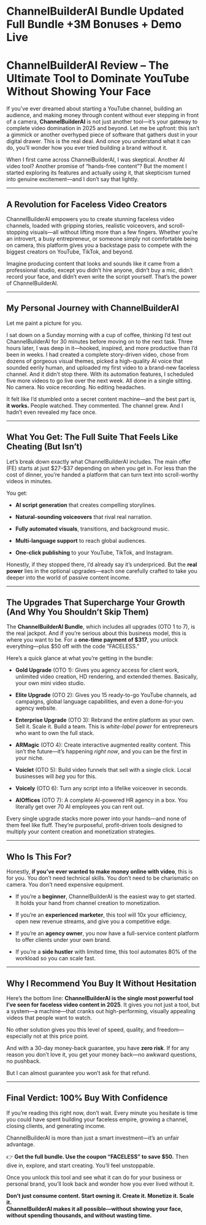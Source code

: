 # ChannelBuilderAI Bundle Updated Full Bundle +3M Bonuses + Demo Live
<h1 class="" data-start="0" data-end="91">ChannelBuilderAI Review – The Ultimate Tool to Dominate YouTube Without Showing Your Face</h1>
<p class="" data-start="93" data-end="607">If you’ve ever dreamed about starting a YouTube channel, building an audience, and making money through content without ever stepping in front of a camera, <strong data-start="249" data-end="269">ChannelBuilderAI</strong> is not just another tool—it’s your gateway to complete video domination in 2025 and beyond. Let me be upfront: this isn’t a gimmick or another overhyped piece of software that gathers dust in your digital drawer. This is the real deal. And once you understand what it can do, you’ll wonder how you ever tried building a brand without it.</p>
<p class="" data-start="609" data-end="882">When I first came across ChannelBuilderAI, I was skeptical. Another AI video tool? Another promise of “hands-free content”? But the moment I started exploring its features and actually <em data-start="794" data-end="801">using</em> it, that skepticism turned into genuine excitement—and I don’t say that lightly.</p>


<hr class="" data-start="884" data-end="887" />

<h2 class="" data-start="889" data-end="932">A Revolution for Faceless Video Creators</h2>
<p class="" data-start="934" data-end="1343">ChannelBuilderAI empowers you to create stunning faceless video channels, loaded with gripping stories, realistic voiceovers, and scroll-stopping visuals—all without lifting more than a few fingers. Whether you’re an introvert, a busy entrepreneur, or someone simply not comfortable being on camera, this platform gives you a backstage pass to compete with the biggest creators on YouTube, TikTok, and beyond.</p>
<p class="" data-start="1345" data-end="1588">Imagine producing content that looks and sounds like it came from a professional studio, except you didn’t hire anyone, didn’t buy a mic, didn’t record your face, and didn’t even write the script yourself. That’s the power of ChannelBuilderAI.</p>


<hr class="" data-start="1590" data-end="1593" />

<h2 class="" data-start="1595" data-end="1639">My Personal Journey with ChannelBuilderAI</h2>
<p class="" data-start="1641" data-end="1672">Let me paint a picture for you.</p>
<p class="" data-start="1674" data-end="2321">I sat down on a Sunday morning with a cup of coffee, thinking I’d test out ChannelBuilderAI for 30 minutes before moving on to the next task. Three hours later, I was deep in it—hooked, inspired, and more productive than I’d been in weeks. I had created a complete story-driven video, chose from dozens of gorgeous visual themes, picked a high-quality AI voice that sounded eerily human, and uploaded my first video to a brand-new faceless channel. And it didn’t stop there. With its automation features, I scheduled five more videos to go live over the next week. All done in a single sitting. No camera. No voice recording. No editing headaches.</p>
<p class="" data-start="2323" data-end="2505">It felt like I’d stumbled onto a secret content machine—and the best part is, <strong data-start="2401" data-end="2414">it works.</strong> People watched. They commented. The channel grew. And I hadn’t even revealed my face once.</p>


<hr class="" data-start="2507" data-end="2510" />

<h2 class="" data-start="2512" data-end="2580">What You Get: The Full Suite That Feels Like Cheating (But Isn’t)</h2>
<p class="" data-start="2582" data-end="2827">Let’s break down exactly what ChannelBuilderAI includes. The main offer (FE) starts at just $27–$37 depending on when you get in. For less than the cost of dinner, you’re handed a platform that can turn text into scroll-worthy videos in minutes.</p>
<p class="" data-start="2829" data-end="2837">You get:</p>

<ul data-start="2839" data-end="3151">
 	<li class="" data-start="2839" data-end="2901">
<p class="" data-start="2841" data-end="2901"><strong data-start="2841" data-end="2865">AI script generation</strong> that creates compelling storylines.</p>
</li>
 	<li class="" data-start="2902" data-end="2962">
<p class="" data-start="2904" data-end="2962"><strong data-start="2904" data-end="2935">Natural-sounding voiceovers</strong> that rival real narration.</p>
</li>
 	<li class="" data-start="2963" data-end="3028">
<p class="" data-start="2965" data-end="3028"><strong data-start="2965" data-end="2992">Fully automated visuals</strong>, transitions, and background music.</p>
</li>
 	<li class="" data-start="3029" data-end="3084">
<p class="" data-start="3031" data-end="3084"><strong data-start="3031" data-end="3057">Multi-language support</strong> to reach global audiences.</p>
</li>
 	<li class="" data-start="3085" data-end="3151">
<p class="" data-start="3087" data-end="3151"><strong data-start="3087" data-end="3111">One-click publishing</strong> to your YouTube, TikTok, and Instagram.</p>
</li>
</ul>
<p class="" data-start="3153" data-end="3360">Honestly, if they stopped there, I’d already say it’s underpriced. But the <strong data-start="3228" data-end="3242">real power</strong> lies in the optional upgrades—each one carefully crafted to take you deeper into the world of passive content income.</p>


<hr class="" data-start="3362" data-end="3365" />

<h2 class="" data-start="3367" data-end="3445">The Upgrades That Supercharge Your Growth (And Why You Shouldn’t Skip Them)</h2>
<p class="" data-start="3447" data-end="3718">The <strong data-start="3451" data-end="3478">ChannelBuilderAI Bundle</strong>, which includes all upgrades (OTO 1 to 7), is the real jackpot. And if you’re serious about this business model, this is where you want to be. For a <strong data-start="3628" data-end="3656">one-time payment of $317</strong>, you unlock everything—plus $50 off with the code “FACELESS.”</p>
<p class="" data-start="3720" data-end="3779">Here’s a quick glance at what you’re getting in the bundle:</p>

<ul data-start="3781" data-end="4767">
 	<li class="" data-start="3781" data-end="3949">
<p class="" data-start="3783" data-end="3949"><strong data-start="3783" data-end="3799">Gold Upgrade</strong> (OTO 1): Gives you agency access for client work, unlimited video creation, HD rendering, and extended themes. Basically, your own mini video studio.</p>
</li>
 	<li class="" data-start="3950" data-end="4105">
<p class="" data-start="3952" data-end="4105"><strong data-start="3952" data-end="3969">Elite Upgrade</strong> (OTO 2): Gives you 15 ready-to-go YouTube channels, ad campaigns, global language capabilities, and even a done-for-you agency website.</p>
</li>
 	<li class="" data-start="4106" data-end="4291">
<p class="" data-start="4108" data-end="4291"><strong data-start="4108" data-end="4130">Enterprise Upgrade</strong> (OTO 3): Rebrand the entire platform as your own. Sell it. Scale it. Build a team. This is <em data-start="4222" data-end="4241">white-label power</em> for entrepreneurs who want to own the full stack.</p>
</li>
 	<li class="" data-start="4292" data-end="4450">
<p class="" data-start="4294" data-end="4450"><strong data-start="4294" data-end="4305">ARMagic</strong> (OTO 4): Create interactive augmented reality content. This isn’t the future—it’s happening <em data-start="4398" data-end="4409">right now</em>, and you can be the first in your niche.</p>
</li>
 	<li class="" data-start="4451" data-end="4566">
<p class="" data-start="4453" data-end="4566"><strong data-start="4453" data-end="4464">Voiclet</strong> (OTO 5): Build video funnels that sell with a single click. Local businesses will <em data-start="4547" data-end="4552">beg</em> you for this.</p>
</li>
 	<li class="" data-start="4567" data-end="4643">
<p class="" data-start="4569" data-end="4643"><strong data-start="4569" data-end="4580">Voicely</strong> (OTO 6): Turn any script into a lifelike voiceover in seconds.</p>
</li>
 	<li class="" data-start="4644" data-end="4767">
<p class="" data-start="4646" data-end="4767"><strong data-start="4646" data-end="4659">AIOffices</strong> (OTO 7): A complete AI-powered HR agency in a box. You literally get over 70 AI employees you can rent out.</p>
</li>
</ul>
<p class="" data-start="4769" data-end="4969">Every single upgrade stacks more power into your hands—and none of them feel like fluff. They’re purposeful, profit-driven tools designed to multiply your content creation and monetization strategies.</p>


<hr class="" data-start="4971" data-end="4974" />

<h2 class="" data-start="4976" data-end="4995">Who Is This For?</h2>
<p class="" data-start="4997" data-end="5195">Honestly, <strong data-start="5007" data-end="5064">if you’ve ever wanted to make money online with video</strong>, this is for you. You don’t need technical skills. You don’t need to be charismatic on camera. You don’t need expensive equipment.</p>

<ul data-start="5197" data-end="5700">
 	<li class="" data-start="5197" data-end="5334">
<p class="" data-start="5199" data-end="5334">If you’re a <strong data-start="5211" data-end="5223">beginner</strong>, ChannelBuilderAI is the easiest way to get started. It holds your hand from channel creation to monetization.</p>
</li>
 	<li class="" data-start="5335" data-end="5470">
<p class="" data-start="5337" data-end="5470">If you’re an <strong data-start="5350" data-end="5374">experienced marketer</strong>, this tool will 10x your efficiency, open new revenue streams, and give you a competitive edge.</p>
</li>
 	<li class="" data-start="5471" data-end="5587">
<p class="" data-start="5473" data-end="5587">If you’re an <strong data-start="5486" data-end="5502">agency owner</strong>, you now have a full-service content platform to offer clients under your own brand.</p>
</li>
 	<li class="" data-start="5588" data-end="5700">
<p class="" data-start="5590" data-end="5700">If you’re a <strong data-start="5602" data-end="5618">side hustler</strong> with limited time, this tool automates 80% of the workload so you can scale fast.</p>
</li>
</ul>

<hr class="" data-start="5702" data-end="5705" />

<h2 class="" data-start="5707" data-end="5755">Why I Recommend You Buy It Without Hesitation</h2>
<p class="" data-start="5757" data-end="6019">Here’s the bottom line: <strong data-start="5781" data-end="5879">ChannelBuilderAI is the single most powerful tool I’ve seen for faceless video content in 2025</strong>. It gives you not just a tool, but a system—a machine—that cranks out high-performing, visually appealing videos that people want to watch.</p>
<p class="" data-start="6021" data-end="6126">No other solution gives you this level of speed, quality, and freedom—especially not at this price point.</p>
<p class="" data-start="6128" data-end="6287">And with a 30-day money-back guarantee, you have <strong data-start="6177" data-end="6190">zero risk</strong>. If for any reason you don’t love it, you get your money back—no awkward questions, no pushback.</p>
<p class="" data-start="6289" data-end="6346">But I can almost guarantee you won’t ask for that refund.</p>


<hr class="" data-start="6348" data-end="6351" />

<h2 class="" data-start="6353" data-end="6395">Final Verdict: 100% Buy With Confidence</h2>
<p class="" data-start="6397" data-end="6587">If you’re reading this right now, don’t wait. Every minute you hesitate is time you could have spent building your faceless empire, growing a channel, closing clients, and generating income.</p>
<p class="" data-start="6589" data-end="6668">ChannelBuilderAI is more than just a smart investment—it’s an unfair advantage.</p>
<p class="" data-start="6670" data-end="6804">👉 <strong data-start="6673" data-end="6736">Get the full bundle. Use the coupon “FACELESS” to save $50.</strong> Then dive in, explore, and start creating. You’ll feel unstoppable.</p>
<p class="" data-start="6806" data-end="6950">Once you unlock this tool and see what it can do for your business or personal brand, you’ll look back and wonder how you ever lived without it.</p>
<p class="" data-start="6952" data-end="7160"><strong data-start="6952" data-end="7034">Don’t just consume content. Start owning it. Create it. Monetize it. Scale it.</strong><br data-start="7034" data-end="7037" /><strong data-start="7037" data-end="7160">ChannelBuilderAI makes it all possible—without showing your face, without spending thousands, and without wasting time.</strong></p>
